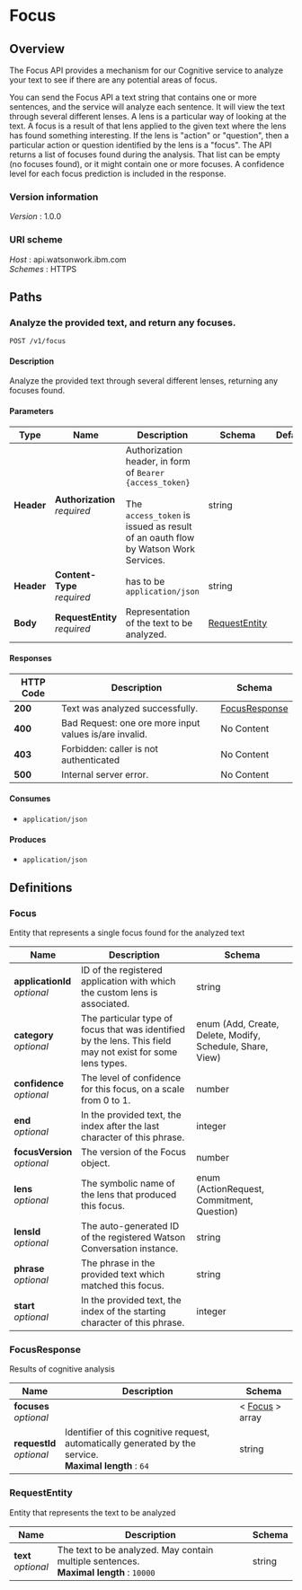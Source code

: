 # Focus


<a name="overview"></a>
## Overview
The Focus API provides a mechanism for our Cognitive service to analyze your text to see if there are any potential areas of focus.

You can send the Focus API a text string that contains one or more sentences, and the service will analyze each sentence.  It will view the text through several different lenses.  A lens is a particular way of looking at the text.  A focus is a result of that lens applied to the given text where the lens has found something interesting. If the lens is "action" or "question", then a particular action or question identified by the lens is a "focus".  The API returns a list of focuses found during the analysis.  That list can be empty (no focuses found), or it might contain one or more focuses.  A confidence level for each focus prediction is included in the response.


### Version information
*Version* : 1.0.0


### URI scheme
*Host* : api.watsonwork.ibm.com  
*Schemes* : HTTPS




<a name="paths"></a>
## Paths

<a name="v1-focus-post"></a>
### Analyze the provided text, and return any focuses.
```
POST /v1/focus
```


#### Description
Analyze the provided text through several different lenses, returning any focuses found.


#### Parameters

|Type|Name|Description|Schema|Default|
|---|---|---|---|---|
|**Header**|**Authorization**  <br>*required*|Authorization header, in form of `Bearer {access_token}`<br><br>The `access_token` is issued as result of an oauth flow by Watson Work Services.|string||
|**Header**|**Content-Type**  <br>*required*|has to be `application/json`|string||
|**Body**|**RequestEntity**  <br>*required*|Representation of the text to be analyzed.|[RequestEntity](#requestentity)||


#### Responses

|HTTP Code|Description|Schema|
|---|---|---|
|**200**|Text was analyzed successfully.|[FocusResponse](#focusresponse)|
|**400**|Bad Request: one ore more input values is/are invalid.|No Content|
|**403**|Forbidden: caller is not authenticated|No Content|
|**500**|Internal server error.|No Content|


#### Consumes

* `application/json`


#### Produces

* `application/json`




<a name="definitions"></a>
## Definitions

<a name="focus"></a>
### Focus
Entity that represents a single focus found for the analyzed text


|Name|Description|Schema|
|---|---|---|
|**applicationId**  <br>*optional*|ID of the registered application with which the custom lens is associated.|string|
|**category**  <br>*optional*|The particular type of focus that was identified by the lens.  This field may not exist for some lens types.|enum (Add, Create, Delete, Modify, Schedule, Share, View)|
|**confidence**  <br>*optional*|The level of confidence for this focus, on a scale from 0 to 1.|number|
|**end**  <br>*optional*|In the provided text, the index after the last character of this phrase.|integer|
|**focusVersion**  <br>*optional*|The version of the Focus object.|number|
|**lens**  <br>*optional*|The symbolic name of the lens that produced this focus.|enum (ActionRequest, Commitment, Question)|
|**lensId**  <br>*optional*|The auto-generated ID of the registered Watson Conversation instance.|string|
|**phrase**  <br>*optional*|The phrase in the provided text which matched this focus.|string|
|**start**  <br>*optional*|In the provided text, the index of the starting character of this phrase.|integer|


<a name="focusresponse"></a>
### FocusResponse
Results of cognitive analysis


|Name|Description|Schema|
|---|---|---|
|**focuses**  <br>*optional*||< [Focus](#focus) > array|
|**requestId**  <br>*optional*|Identifier of this cognitive request, automatically generated by the service.  <br>**Maximal length** : `64`|string|


<a name="requestentity"></a>
### RequestEntity
Entity that represents the text to be analyzed


|Name|Description|Schema|
|---|---|---|
|**text**  <br>*optional*|The text to be analyzed.  May contain multiple sentences.  <br>**Maximal length** : `10000`|string|





